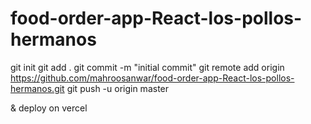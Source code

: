 # food-order-app-React-los-pollos-hermanos


git init
git add .
git commit -m "initial commit"
git remote add origin https://github.com/mahroosanwar/food-order-app-React-los-pollos-hermanos.git
git push -u origin master


& deploy on vercel

